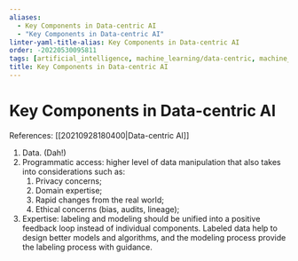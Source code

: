 ```yaml
---
aliases:
  - Key Components in Data-centric AI
  - "Key Components in Data-centric AI"
linter-yaml-title-alias: Key Components in Data-centric AI
order: -20220530095811
tags: [artificial_intelligence, machine_learning/data-centric, machine_learning/data, machine_learning]
title: Key Components in Data-centric AI
---
```


# Key Components in Data-centric AI

References: [[20210928180400|Data-centric AI]]

1. Data. (Dah!)
2. Programmatic access: higher level of data manipulation that also takes into considerations such as:
	1. Privacy concerns;
	2. Domain expertise;
	3. Rapid changes from the real world;
	4. Ethical concerns (bias, audits, lineage);
3. Expertise: labeling and modeling should be unified into a positive feedback loop instead of individual components. Labeled data help to design better models and algorithms, and the modeling process provide the labeling process with guidance.